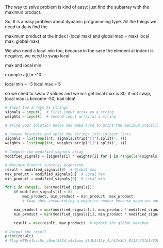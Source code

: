 The way to solve problem is kind of easy: just find the subarray with the maximun product.

So, It is a easy problem about dynamic programming type. All the things we need to do is find the

maximum product at the index i (local max) and  global max = max( local max, global max)

We also need a local min too, because in the case the element at index i is negative, we need to swap local 

max and local min. 

example a[i] = -10

local min = -3
local max = 5

so we need to swap 2 values and we will get local max is 30, if not swap, local max is become -50, bad idea!



```python
# Input two arrays as strings
signals = input()  # First input array as a string
weights = input()  # Second input array as a string

# Write your solution below and make sure to print the maximum stability score

# Remove brackets and split the strings into integer lists
signals = list(map(int, signals.strip("[]").split(',')))
weights = list(map(int, weights.strip("[]").split(',')))

# Compute the modified_signals array
modified_signals = [signals[i] * weights[i] for i in range(len(signals))]

# Maximum Product Subarray Algorithm
result = modified_signals[0]  # Global max
max_product = modified_signals[0]  # Local max
min_product = modified_signals[0]  # Local min

for i in range(1, len(modified_signals)):
    if modified_signals[i] < 0:
        max_product, min_product = min_product, max_product
        # Swap when encountering a negative number because negative num multiply with min_product may bigger than that with max_product

    max_product = max(modified_signals[i], max_product * modified_signals[i])
    min_product = min(modified_signals[i], min_product * modified_signals[i])

    result = max(result, max_product)  # Update the global maximum

# Output the result
print(result)
# FLag HTB{m1ssi0n_c0mpl3t3d_m4x1mum_5t4b1l1ty_4ch13v3d!_01124437b14528e3159420a6721aa524}
```
